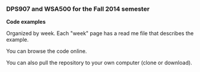 ### DPS907 and WSA500 for the Fall 2014 semester

**Code examples**

Organized by week. Each "week" page has a read me file that describes the example.

You can browse the code online. 

You can also pull the repository to your own computer (clone or download).
